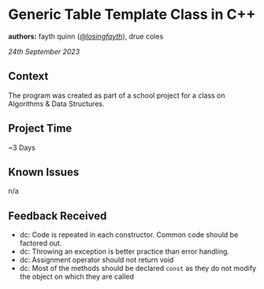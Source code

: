 # Generic Table Template Class in C++
**authors:** fayth quinn ([*@losingfayth*](https://github.com/losingfayth)), drue coles

*24th September 2023*

## Context
The program was created as part of a school project for a class on Algorithms & Data Structures.

## Project Time
~3 Days

## Known Issues
n/a

## Feedback Received

* dc: Code is repeated in each constructor. Common code should be factored out.
* dc: Throwing an exception is better practice than error handling.
* dc: Assignment operator should not return void
* dc: Most of the methods should be declared `const` as they do not modify the object on which they are called